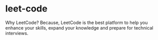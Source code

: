 # leet-code
Why LeetCode? Because, LeetCode is the best platform to help you enhance your skills, expand your knowledge and prepare for technical interviews.
